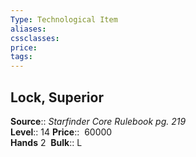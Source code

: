 ```yaml
---
Type: Technological Item
aliases:
cssclasses:
price: 
tags:
---
```

## Lock, Superior

**Source**:: _Starfinder Core Rulebook pg. 219_  
**Level**:: 14
**Price**::  60000  
**Hands** 2 
**Bulk**:: L